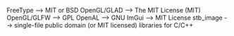 FreeType --> MIT or BSD
OpenGL/GLAD --> The MIT License (MIT)
OpenGL/GLFW --> GPL
OpenAL --> GNU
ImGui --> MIT License
stb_image --> single-file public domain (or MIT licensed) libraries for C/C++